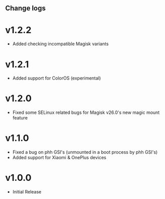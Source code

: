 ## Change logs

# v1.2.2
* Added checking incompatible Magisk variants

# v1.2.1
* Added support for ColorOS (experimental)

# v1.2.0
* Fixed some SELinux related bugs for Magisk v26.0's new magic mount feature

# v1.1.0
* Fixed a bug on phh GSI's (unmounted in a boot process by phh GSI's)
* Added support for Xiaomi & OnePlus devices

# v1.0.0
* Initial Release

##
